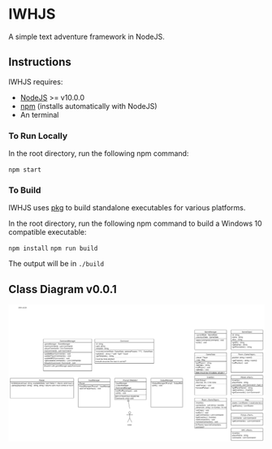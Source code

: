 # IWHJS
A simple text adventure framework in NodeJS.

## Instructions

IWHJS requires:

* [NodeJS](https://nodejs.org/en/download/) >= v10.0.0 
* [npm](https://docs.npmjs.com/about-npm/) (installs automatically with NodeJS)
* An terminal

### To Run Locally

In the root directory, run the following npm command:

`npm start`

### To Build

IWHJS uses [pkg](https://github.com/vercel/pkg) to build standalone executables for various platforms.

In the root directory, run the following npm command to build a Windows 10 compatible executable:

`npm install`
`npm run build`

The output will be in `./build`

## Class Diagram v0.0.1
![UML Diagram](./docs/v0.0.1.png)
